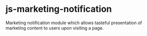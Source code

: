 # js-marketing-notification
Marketing notification module which allows tasteful presentation of marketing content to users upon visiting a page.
